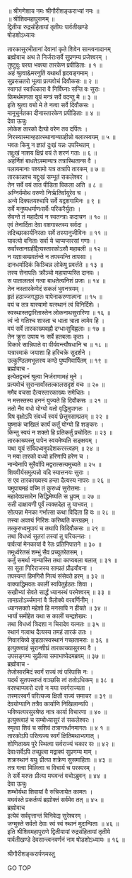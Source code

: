 
  
॥ श्रीगणेशाय नमः श्रीगौरीशङ्कराभ्यां नमः ॥  
॥ श्रीशिवमहापुराणम् ॥  
द्वितीया रुद्रसंहितायां तृतीयः पार्वतीखण्डे  
षोडशोऽध्यायः  
  
तारकासुरभीतानां देवानां कृते शिवेन सान्त्वनादानम्  
ब्रह्मोवाच अथ ते निर्जराःसर्वे सुप्रणम्य प्रजेश्वरम् ।  
तुष्टुवुः परया भक्त्या तारकेण प्रपीडिताः ॥ १ ॥  
अहं श्रुत्वा&मरनुतिं यथार्थां हृदयङ्‌गमाम् ।  
सुप्रसन्नतरो भूत्वा प्रत्यवोचं दिवौकसः ॥ २ ॥  
स्वागतं स्वाधिकारा वै निर्विघ्नाः सन्ति वः सुराः ।  
किमर्थमागता यूयं मन्त्रं सर्वे वदन्तु मे ॥ ३ ॥  
इति श्रुत्वा वचो मे ते नत्वा सर्वे दिवौकसः ।  
मामूचुर्नतका दीनास्तारकेण प्रपीडिताः ॥ ४ ॥  
देवा ऊचुः  
लोकेश तारको दैत्यो वरेण तव दर्पितः ।  
निरस्यास्मान्हठात्स्थानान्यग्रहीन्नो बलात्स्वयम् ॥ ५ ॥  
भवतः किमु न ज्ञातं दुःखं यन्नः उपस्थितम् ।  
तद्दुःखं नाशय क्षिप्रं वयं ते शरणं गताः ॥ ६ ॥  
अहर्निशं बाधतेऽस्मान्यत्र तत्रास्थितान्स वै ।  
पलायमानाः पश्यामो यत्र तत्रापि तारकम् ॥ ७ ॥  
तारकान्नश्च यद्दुःखं सम्भूतं सकलेश्वर ।  
तेन सर्वे वयं तात पीडिता विकला अति ॥ ८ ॥  
अग्निर्यमोथ वरुणो निर्ऋतिर्वायुरेव च ।  
अन्ये दिक्पतयश्चापि सर्वे यद्वशगामिनः ॥ ९ ॥  
सर्वे मनुष्यधर्माणःसर्वेः परिकरैर्युताः ।  
सेवन्ते तं महादैत्यं न स्वतन्त्राः कदाचन ॥ १० ॥  
एवं तेनार्दिता देवा वशगास्तस्य सर्वदा ।  
तदिच्छाकार्यनिरताः सर्वे तस्यानुजीविनः ॥ ११ ॥  
यावत्यो वनिताः सर्वा ये चाप्यप्सरसां गणाः ।  
सर्वांस्तानग्रहीद्दैत्यस्तारकोऽसौ महाबली ॥ १२ ॥  
न यज्ञाःसम्प्रवर्तन्ते न तपस्यन्ति तापसाः ।  
दानधर्मादिकं किञ्चिन्न लोकेषु प्रवर्त्तते ॥ १३ ॥  
तस्य सेनापतिः क्रौञ्चो महापाप्यस्ति दानवः ।  
स पातालतलं गत्वा बाधतेत्यनिशं प्रजाः ॥ १४ ॥  
तेन नस्तारकेणेदं सकलं भुवनत्रयम् ।  
हृतं हठाज्जगद्धातः पापेनाकरुणात्मना ॥ १५ ॥  
वयं च तत्र यास्यामो यत्स्थानं त्वं विनिर्दिशेः ।  
स्वस्थास्तद्वारितास्तेन लोकनाथसुरारिणा ॥ १६ ॥  
त्वं नो गतिश्च शास्ता च धाता त्राता त्वमेव हि ।  
वयं सर्वे तारकाख्यवह्नौ दग्धाःसुविह्वलाः ॥ १७ ॥  
तेन क्रूरा उपाय नः सर्वे हतबलाः कृताः ।  
विकारे सान्निपाते वा वीर्यवन्त्यौषधानि च ॥ १८ ॥  
यत्रास्माकं जयाशा हि हरिचक्रे सुदर्शने ।  
उत्कुण्ठितमभूत्तस्य कण्ठे पुष्पमिवार्पितम् ॥ १९ ॥  
ब्रह्मोवाच -  
इत्येतद्वचनं श्रुत्वा निर्जराणामहं मुने ।  
प्रत्यवोचं सुरान्सर्वांस्तत्कालसदृशं वचः ॥ २० ॥  
ममैव वचसा दैत्यस्तारकाख्यः समेधितः ।  
न मत्तस्तस्य हननं युज्यते हि दिवौकसः ॥ २१ ॥  
ततो नैव वधो योग्यो यतो वृद्धिमुपागतः ।  
विष वृक्षोऽपि संवर्ध्य स्वयं छेत्तुमसाम्प्रतम् ॥ २२ ॥  
युष्माकं चाखिलं कार्यं कर्तुं योग्यो हि शङ्करः ।  
किन्तु स्वयं न शक्तो हि प्रतिकर्तुं प्रचोदितः ॥ २३ ॥  
तारकाख्यस्तु पापेन स्वयमेष्यति सङ्‌क्षयम् ।  
यथा यूयं संविदध्वमुपदेशकरस्त्वहम् ॥ २४ ॥  
न मया तारको वध्यो हरिणापि हरेण च ।  
नान्येनापि सुरैर्वापि मद्वरात्सत्यमुच्यते ॥ २५ ॥  
शिववीर्यसमुत्पन्नो यदि स्यात्तनयः सुराः ।  
स एव तारकाख्यस्य हन्ता दैत्यस्य नापरः ॥ २६ ॥  
यमुपायमहं वच्मि तं कुरुध्वं सुरोत्तमाः ।  
महादेवप्रसादेन सिद्धिमेष्यति स ध्रुवम् ॥ २७ ॥  
सती दाक्षायणी पूर्वं त्यक्तदेहा तु याभवत् ।  
सोत्पन्ना मेनका गर्भात्सा कथा विदिता हि वः ॥ २८ ॥  
तस्या अवश्यं गिरिशः करिष्यति करग्रहम् ।  
तत्कुरुध्वमुपायं च तथापि त्रिदिवौकसः ॥ २९ ॥  
तथा विधध्वं सुतरां तस्यां तु परियत्नतः ।  
पार्वत्यां मेनकायां वै रेतः प्रतिनिपातने ॥ ३० ॥  
तमूर्ध्वरेतसं शम्भुं सैव प्रच्युतरेतसम् ।  
कर्तुं समर्था नान्यास्ति तथा काप्यबला बलात् ॥ ३१ ॥  
सा सुता गिरिराजस्य साम्प्रतं प्रौढयौवना ।  
तपस्यन्तं हिमगिरौ नित्यं संसेवते हरम् ॥ ३२ ॥  
वाक्याद्धिमवतः कालीं स्वपितुर्हठतः शिवा ।  
सखीभ्यां सेवते सार्द्धं ध्यानस्थं परमेश्वरम् ॥ ३३ ॥  
तामग्रतोऽर्च्चमानां वै त्रैलोक्ये वरवर्णिनीम् ।  
ध्यानसक्तो महेशो हि मनसापि न हीयते ॥ ३४ ॥  
भार्यां समीहेत यथा स कालीं चन्द्रशेखरः ।  
तथा विधध्वं त्रिदशा न चिरादेव यत्नतः ॥ ३५ ॥  
स्थानं गत्वाथ दैत्यस्य तमहं तारकं ततः ।  
निवारयिष्ये कुहठात्स्वस्थानं गच्छतामराः ॥ ३६ ॥  
इत्युक्त्वाहं सुरान्शीघ्रं तारकाख्यासुरस्य वै ।  
उपसङ्‌गम्य सुप्रीत्या समाभाष्येदमब्रवम् ॥ ३७ ॥  
ब्रह्मोवाच -  
तेजोसारमिदं स्वर्गं राज्यं त्वं परिपासि नः ।  
यदर्थं सुतपस्तप्तं वाञ्छसि त्वं ततोऽधिकम् ॥ ३८ ॥  
वरश्चाप्यवरो दत्तो न मया स्वर्गराज्यता ।  
तस्मात्स्वर्गं परित्यज्य क्षितौ राज्यं समाचर ॥ ३९ ॥  
देवयोग्यानि तत्रैव कार्याणि निखिलान्यपि ।  
भविष्यत्यरसुरश्रेष्ठ नात्र कार्या विचारणा ॥ ४० ॥  
इत्युक्त्वाहं च सम्बोध्यासुरं तं सकलेश्वरः ।  
स्मृत्वा शिवं च सशिवं तत्रान्तर्धानमागतः ॥ ४ १ ॥  
तारकोऽपि परित्यज्य स्वर्गं क्षितिमथाभ्यगात् ।  
शोणिताख्य पुरे स्थित्वा सर्वराज्यं चकार सः ॥ ४२ ॥  
देवाःसर्वेऽपि तच्छुत्वा मद्वाक्यं सुप्रणम्य माम् ।  
शक्रस्थानं ययुः प्रीत्या शक्रेण सुसमाहिताः ॥ ४३ ॥  
तत्र गत्वा मिलित्वा च विचार्य च परस्परम् ।  
ते सर्वे मरुतः प्रीत्या मघवन्तं वचोऽब्रुवन् ॥ ४४ ॥  
देवा ऊचुः  
शम्भोर्यथा शिवायां वै रुचिजायेत कामतः ।  
मघवंस्ते प्रकर्तव्यं ब्रह्मोक्तं सर्वमेव तत् ॥ ४५ ॥  
ब्रह्मोवाच  
इत्येवं सर्ववृत्तान्तं विनिवेद्य सुरेश्वरम् ।  
जग्मुस्ते सर्वतो देवाः स्वं स्वं स्थानं मुदान्विताः ॥ ४६ ॥  
इति श्रीशिवमहापुराणे द्वितीयायां रुद्रसंहितायां तृतीये  
पार्वतीखण्डे देवसान्त्वनवर्णनं नाम षोडशोऽध्यायः ॥ १६ ॥  
  
  
श्रीगौरीशङ्करार्पणमस्तु  
  
GO TOP
